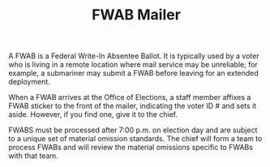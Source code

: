 ﻿---
layout: slide
title: "FWAB Mailer"
---

A FWAB is a Federal Write-In Absentee Ballot.  It is typically used by a voter who is living in a remote location where mail service may be unreliable; for example, a submariner may submit a FWAB before leaving for an extended deployment.

When a FWAB arrives at the Office of Elections, a staff member affixes a FWAB sticker to the front of the mailer, indicating the voter ID # and sets it aside.  However, if you find one, give it to the chief. 

FWABS must be processed after 7:00 p.m. on election day and are subject to a unique set of material omission standards.  The chief will form a team to process FWABs and will review the material omissions specific to FWABs with that team.
